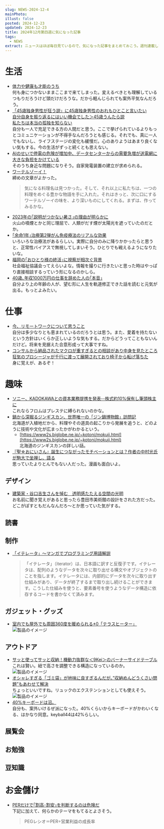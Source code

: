 ```yaml
---
slug: NEWS-2024-12-4
mainPhoto: 
illust: false
posted: 2024-12-23
updated: 2024-12-23
title: 2024年12月第四週に気になった記事
tags:
  - NEWS
extract: ニュースはほぼ毎日見ているので、気になった記事をまとめておこう。週刊連載したい。
---
```

# 生活

- [体力や健康も才能のうち](https://p-shirokuma.hatenadiary.com/entry/20241222/1734849000)  
  何も身につかないままここまで来てしまった。変えるべきとも理解しているつもりだろうけど頭だけだろうな。だから軽んじられても案外平気なんだろう。
- [「45歳独身男性が狂う説」に45歳独身男性のおれもひとこと言いたい](https://blog.tinect.jp/?p=88559)  
  [自分自身を振り返るにはいい機会でした＞45歳うんたら説](https://p-shirokuma.hatenadiary.com/entry/20241219/1734589800)  
  [私たちは本当の孤独を知らない](https://anond.hatelabo.jp/20241220133958)  
  自分も一人で充足できる方の人間だと思う。ここで挙げられているよりもっとコミュニケーションが不得手なんだろうとも感じる。それでも、真に一人でもないし、ライフステージの変化も緩慢だ。心のありようはあまり良くない気もする。今の生活がずっと続くとも思えない。
- [AIのせいで停電の危険が増加中、データセンターからの需要急増が送電網に大きな負担をかけている](https://gigazine.net/news/20241219-electricity-demand-growth-accelerates/)  
  そのうち身近な問題になりそう。自家発電装置の建立が求められる。
- [ワーテルゾーイ！](http://finalvent.cocolog-nifty.com/fareastblog/2024/12/post-305e2d.html)  
  締めの文章がよかった。  
  > 気になる料理名は見つかった。そして、それ以上に私たちは、一つの料理をめぐる豊かな物語を手に入れた。それはきっと、次に口にするワーテルゾーイの味を、より深いものにしてくれる。まずは、作ってみるかな。
- [2023年の｢説明がつかない暑さ｣の理由が明らかに](https://www.gizmodo.jp/2024/12/temperature-surge-record-low-planetary-albedo.html)  
  火山の噴煙とかと同じ理屈で、人類がだす煙が太陽光を遮っていたのだとか。
- [｢余命1年｣治療第2弾がん免疫療法のリアルな効果](https://toyokeizai.net/articles/-/846903)  
  いろいろな治療法があるらしい。実際に自分のみに降りかかったらと思うと、正常性バイアスで無視してしまいそう。ひとりでも戦えるようになりたいな。
- [福岡の｢おひとり様の終活｣に視察が相次ぐ背景](https://toyokeizai.net/articles/-/847799?page=5)  
  社会福祉協議会ってえらいよな。情報を撮りに行きたいと思った時はやっぱり直接相談するっていう形になるのかしら。
- [40歳､年収1000万円の仕事を辞めた人の｢本音｣](https://toyokeizai.net/articles/-/845656?page=3)  
  自分より上の年齢の人が、望む形に人生を軌道修正できた話を読むと元気が出る。もっとよみたい。

# 仕事

- [今、リモートワークについて思うこと](https://devblog.thebase.in/entry/2024/12/24/110000)  
  自分は多少なりとも恵まれているのだろうとは思う。また、愛着を持たないという方針はいくらか正しいような気もする。だからどうってこともないんだけど。将来を見据えた合意形成って大事ですね。
- [コンサルから納品されたマクロが重すぎるとの相談があり中身を見たところ狂気のプロシージャが千行に渡って展開されており椅子から転げ落ちた](https://togetter.com/li/2485118)  
  身に覚えが、あるぞ！
# 趣味

- [ソニー、KADOKAWAとの資本業務提携を発表--株式約10%保有し筆頭株主に](https://japan.cnet.com/article/35227503/)  
  これならフロムはプレステに縛られないのかな。
- [鍋から深掘るジンギスカン、世界唯一の「ジン鍋博物館」訪問記](https://dailyportalz.jp/kiji/jin-nabe-museum)  
  北海道が入植地だから、料理やその道具の起こりから発展を追うと、どのように技術や文化が広まったかがわかるという。
    - [https://www2s.biglobe.ne.jp/~kotoni/mokuji.html](https://www2s.biglobe.ne.jp/~kotoni/mokuji.html)  
      北海道のジンギスカンの詳しい話。
- [『聖☆おにいさん』誕生につながったモチベーションとは？作者の中村光氏が駒大で坐禅し、語る](https://www.cinra.net/article/202412-komazawa2_hrtkzmcl)  
  思っていたよりとんでもない人だった。漫画も面白いよ。
## デザイン

- [建築家・谷口吉生さんを悼む　透明感たたえる空間の光明](https://www.nikkei.com/article/DGXZQOUD2310J0T21C24A2000000/)  
  お名前に聞き覚えがあると思ったら豊田市美術館の設計をされた方だった。どこがぽすともだんなんだろ〜とか思っていた気がする。

## 読書

## 制作

- [「イテレータ」～マンガでプログラミング用語解説](https://codezine.jp/article/detail/20264?p=5)  
  > 「イテレータ」（iterator）は、日本語に訳すと反復子です。イテレータは、配列のようなデータを次々に取り出せる構文やオブジェクトのことを指します。イテレータには、内部的にデータを次々に取り出す仕組みがあり、データが終了するまで取り出し続けることができます。こうした仕組みを使うと、要素番号を使うようなデータ構造に依存するコードを書かなくて済みます。

## ガジェット・グッズ

- [室内でも屋外でも周囲360度を暖められる±0「テラスヒーター」](https://www.goodspress.jp/news/648119/2/)  
    ![製品のイメージ](../../../images/news/2024/2024-12-23-NEWS/02.png)

## アウトドア

- [サッと使ってサッと収納！機動力抜群な＜9Kei＞のバーナーサイドテーブル](https://yamahack.com/6463)  
  これは賢い。紐で高さを調整できる構造になっているのか。  
  ![製品のイメージ](../../../images/news/2024/2024-12-23-NEWS/01.png)  
- [オシャレすぎる「ゴミ袋」が地味に良すぎるんだが。”収納めんどうくさい問題”もあわせて解決](https://yamahack.com/6471)  
  ちょっといいですね。リュックのエクステンションとしても使えそう。  
   ![製品のイメージ](../../../images/news/2024/2024-12-23-NEWS/03.png)
- [40%キーボードは沼。](https://note.com/lmnpii/n/n49da9139f6a4)  
  自分も、案外いけるぜ派になった。40%くらいからキーボードがかわいくなる、はかなり同意。keyball44は42%らしい。
## 展覧会

## お勉強

## 豆知識

# お金儲け

- [PERだけで｢割高･割安｣を判断するのは危険だ](https://toyokeizai.net/articles/-/842714?utm_source=rss&utm_medium=http&utm_campaign=link_back)  
  下記に加えて、何らかのテーマをもてるとよさそう。
  > PEGレシオ＝PER÷営業利益の成長率
